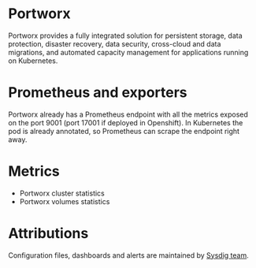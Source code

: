 # Portworx
Portworx provides a fully integrated solution for persistent storage, data protection, disaster recovery, data security, cross-cloud and data migrations, and automated capacity management for applications running on Kubernetes.

# Prometheus and exporters
Portworx already has a Prometheus endpoint with all the metrics exposed on the port 9001 (port 17001 if deployed in Openshift). In Kubernetes the pod is already annotated, so Prometheus can scrape the endpoint right away.

# Metrics
- Portworx cluster statistics
- Portworx volumes statistics

# Attributions
Configuration files, dashboards and alerts are maintained by [Sysdig team](https://sysdig.com/).